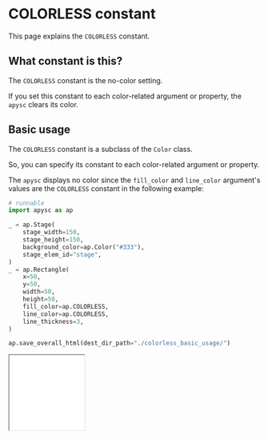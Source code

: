 # COLORLESS constant

This page explains the `COLORLESS` constant.

## What constant is this?

The `COLORLESS` constant is the no-color setting.

If you set this constant to each color-related argument or property, the `apysc` clears its color.

## Basic usage

The `COLORLESS` constant is a subclass of the `Color` class.

So, you can specify its constant to each color-related argument or property.

The `apysc` displays no color since the `fill_color` and `line_color` argument's values are the `COLORLESS` constant in the following example:

```py
# runnable
import apysc as ap

_ = ap.Stage(
    stage_width=150,
    stage_height=150,
    background_color=ap.Color("#333"),
    stage_elem_id="stage",
)
_ = ap.Rectangle(
    x=50,
    y=50,
    width=50,
    height=50,
    fill_color=ap.COLORLESS,
    line_color=ap.COLORLESS,
    line_thickness=3,
)

ap.save_overall_html(dest_dir_path="./colorless_basic_usage/")
```

<iframe src="static/colorless_basic_usage/index.html" width="150" height="150"></iframe>